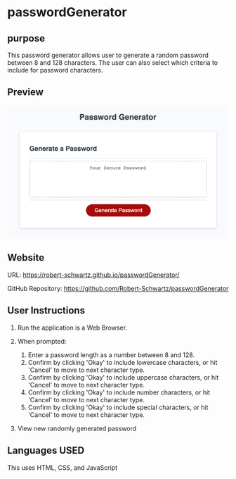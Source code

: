 # passwordGenerator

## purpose

This password generator allows user to generate a random password between 8 and 128 characters.  The user can also select which criteria to include for password characters.   

## Preview
![gfg](./assets/images/preview.png)

## Website
URL:  https://robert-schwartz.github.io/passwordGenerator/


GitHub Repository: https://github.com/Robert-Schwartz/passwordGenerator


## User Instructions

1.  Run the application is a Web Browser.
2.  When prompted: 
    1. Enter a password length as a number between 8 and 128.
    2. Confirm by clicking 'Okay' to include lowercase characters, or hit 'Cancel' to move to next character type.
    3. Confirm by clicking 'Okay' to include uppercase characters, or hit 'Cancel' to move to next character type.
    4. Confirm by clicking 'Okay' to include number characters, or hit 'Cancel' to move to next character type.
    5. Confirm by clicking 'Okay' to include special characters, or hit 'Cancel' to move to next character type.

3. View new randomly generated password

## Languages USED
This uses HTML, CSS, and JavaScript


